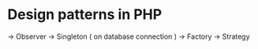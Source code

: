 # Design patterns in PHP

-> Observer
-> Singleton ( on database connection )
-> Factory
-> Strategy